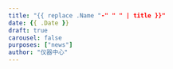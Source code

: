 ```yaml
---
title: "{{ replace .Name "-" " " | title }}"
date: {{ .Date }}
draft: true
carousel: false
purposes: ["news"]
author: "仪器中心"
---
```


